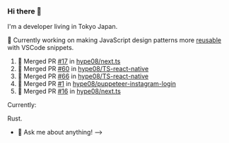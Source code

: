 ### Hi there 👋

I'm a developer living in Tokyo Japan.


🚀 Currently working on making JavaScript design patterns more [reusable](https://github.com/hype08/JS-design-pattern-snippets) with VSCode snippets.

<!--
**hype08/hype08** is a ✨ _special_ ✨ repository because its `README.md` (this file) appears on your GitHub profile.

---

### :zap: Recent Activity

<!--START_SECTION:activity-->
1. 🎉 Merged PR [#17](https://github.com//hype08/next.ts/pull/17) in [hype08/next.ts](https://github.com//hype08/next.ts)
2. 🎉 Merged PR [#60](https://github.com//hype08/TS-react-native/pull/60) in [hype08/TS-react-native](https://github.com//hype08/TS-react-native)
3. 🎉 Merged PR [#66](https://github.com//hype08/TS-react-native/pull/66) in [hype08/TS-react-native](https://github.com//hype08/TS-react-native)
4. 🎉 Merged PR [#1](https://github.com//hype08/puppeteer-instagram-login/pull/1) in [hype08/puppeteer-instagram-login](https://github.com//hype08/puppeteer-instagram-login)
5. 🎉 Merged PR [#16](https://github.com//hype08/next.ts/pull/16) in [hype08/next.ts](https://github.com//hype08/next.ts)

Currently:

Rust. 

- 💬 Ask me about anything!
-->
